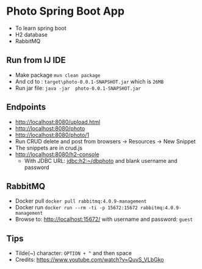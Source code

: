 # Photo Spring Boot App

- To learn spring boot
- H2 database
- RabbitMQ

## Run from IJ IDE

- Make package `mvn clean package`
- And cd to : `target\photo-0.0.1-SNAPSHOT.jar` which is `26MB`
- Run jar file: `java -jar  photo-0.0.1-SNAPSHOT.jar`

## Endpoints

- <http://localhost:8080/upload.html>
- <http://localhost:8080/photo>
- <http://localhost:8080/photo/1>
- Run CRUD delete and post from browsers -> Resources -> New Snippet
- The snippets are in crud.js
- <http://localhost:8080/h2-console>
  - With JDBC URL: <jdbc:h2:~/dbphoto> and blank username and password

## RabbitMQ

- Docker pull `docker pull rabbitmq:4.0.9-management`
- Docker run `docker run --rm -ti -p 15672:15672 rabbitmq:4.0.9-management`
- Browse to: <http://localhost:15672/> with username and password: `guest`


## Tips

- Tilde(~) character: `OPTION + ^` and then space
- Credits: <https://www.youtube.com/watch?v=QuvS_VLbGko>
